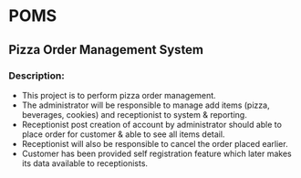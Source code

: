 # POMS
## Pizza Order Management System

### Description:
- This project is to perform pizza order management.
- The administrator will be responsible to manage add items (pizza, beverages, cookies) and receptionist to system & reporting.
- Receptionist post creation of account by administrator should able to place order for customer & able to see all items detail.
- Receptionist will also be responsible to cancel the order placed earlier.
- Customer has been provided self registration feature which later makes its data available to receptionists.
